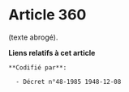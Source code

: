 # Article 360

(texte abrogé).

**Liens relatifs à cet article**

	**Codifié par**:

	  - Décret n°48-1985 1948-12-08
